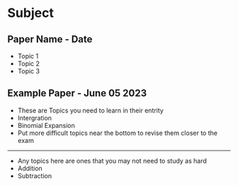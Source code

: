 
# Subject

## Paper Name - Date

- Topic 1
- Topic 2
- Topic 3

## Example Paper - June 05 2023

- These are Topics you need to learn in their entrity
- Intergration
- Binomial Expansion
- Put more difficult topics near the bottom to revise them closer to the exam

---

- Any topics here are ones that you may not need to study as hard
- Addition
- Subtraction